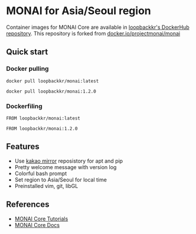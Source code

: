# MONAI for Asia/Seoul region

Container images for MONAI Core are available in [loopbackkr's DockerHub repository](https://hub.docker.com/r/loopbackkr/monai). This repository is forked from [docker.io/projectmonai/monai](https://hub.docker.com/r/projectmonai/monai/)

## Quick start

### Docker pulling

`docker pull loopbackkr/monai:latest`

`docker pull loopbackkr/monai:1.2.0`

### Dockerfiling

`FROM loopbackkr/monai:latest`

`FROM loopbackkr/monai:1.2.0`

## Features

* Use [kakao mirror](https://mirror.kakao.com/) reposistory for apt and pip
* Pretty welcome message with version log
* Colorful bash prompt
* Set region to Asia/Seoul for local time
* Preinstalled vim, git, libGL

## References

* [MONAI Core Tutorials](https://github.com/Project-MONAI/tutorials)
* [MONAI Core Docs](https://docs.monai.io/en/stable/)
